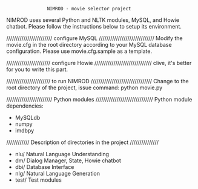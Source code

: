                    NIMROD - movie selector project

NIMROD uses several Python and NLTK modules, MySQL, and Howie chatbot.
Please follow the instructions below to setup its environment.

//////////////////////// configure MySQL /////////////////////////////
Modify the movie.cfg in the root directory according to your MySQL
database configuration. Please use movie.cfg.sample as a template.


/////////////////////// configure Howie //////////////////////////////
clive, it's better for you to write this part.



/////////////////////// to run NIMROD ////////////////////////////////
Change to the root directory of the project, issue command:
	python movie.py


//////////////////////// Python modules //////////////////////////////
Python module dependencies:
* MySQLdb
* numpy
* imdbpy 


//////////// Description of directories in the project ///////////////
* nlu/		Natural Language Understanding
* dm/		Dialog Manager, State, Howie chatbot
* dbi/		Database Interface
* nlg/		Natural Language Generation
* test/     Test modules
